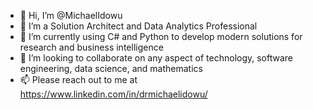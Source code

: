 - 👋 Hi, I’m @MichaelIdowu
- 👀 I’m a Solution Architect and Data Analytics Professional
- 🌱 I’m currently using C# and Python to develop modern solutions for research and business intelligence
- 💞️ I’m looking to collaborate on any aspect of technology, software engineering, data science, and mathematics
- 📫 Please reach out to me at https://www.linkedin.com/in/drmichaelidowu/

<!---
MichaelIdowu/MichaelIdowu is a ✨ special ✨ repository because its `README.md` (this file) appears on your GitHub profile.
You can click the Preview link to take a look at your changes.
--->

